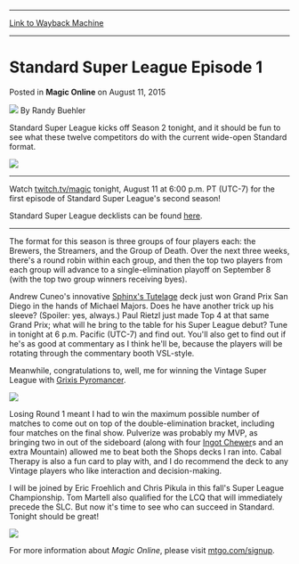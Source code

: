 
---
[Link to Wayback Machine](https://web.archive.org/web/20150815232519/http://magic.wizards.com/en/MTGO/articles/archive/magic-online/standard-super-league-episode-1-2015-08-11)

[_metadata_:author]:- "Randy Buehler"
[_metadata_:description]:- "Standard Super League kicks off Season 2 tonight, and it should be fun to see what these twelve competitors do with the current wide-open Standard format. Watch twitch.tv/magic tonight, August 11 at 6:00 p.m. PT (UTC-7) for the first episode of Standard Super League's second season!"
[_metadata_:generator]:- "Drupal 7 (http://drupal.org)"
[_metadata_:node]:- "454481"
[_metadata_:publish_date]:- "2015-08-11"
[_metadata_:source]:- "div-main-content"
[_metadata_:title]:- "Standard Super League Episode 1"
[_metadata_:wayback_capture_timestamp]:- "2015-08-15 23:25:19"
[_metadata_:wayback_raw_url]:- "https://web.archive.org/web/20150815232519id_/http://magic.wizards.com/en/MTGO/articles/archive/magic-online/standard-super-league-episode-1-2015-08-11"
[_metadata_:wayback_url]:- "http://magic.wizards.com/en/MTGO/articles/archive/magic-online/standard-super-league-episode-1-2015-08-11"
---


Standard Super League Episode 1
===============================



 Posted in **Magic Online**
 on August 11, 2015 






![](https://media.magic.wizards.com/styles/auth_small/public/images/person/Headshot%209-2014_3.jpg)
By Randy Buehler










Standard Super League kicks off Season 2 tonight, and it should be fun to see what these twelve competitors do with the current wide-open Standard format.


![](https://media.wizards.com/2015/mtgo/SSL2%20W1%20Schedule%20graphic.jpg)




---

Watch [twitch.tv/magic](http://www.twitch.tv/magic) tonight, August 11 at 6:00 p.m. PT (UTC-7) for the first episode of Standard Super League's second season!


Standard Super League decklists can be found [here](http://magic.wizards.com/en/MTGO/articles/archive/magic-online/standard-super-league-season-2-decklists).




---

The format for this season is three groups of four players each: the Brewers, the Streamers, and the Group of Death. Over the next three weeks, there's a round robin within each group, and then the top two players from each group will advance to a single-elimination playoff on September 8 (with the top two group winners receiving byes).


Andrew Cuneo's innovative [Sphinx's Tutelage](http://gatherer.wizards.com/Pages/Card/Details.aspx?name=Sphinx%27s+Tutelage) deck just won Grand Prix San Diego in the hands of Michael Majors. Does he have another trick up his sleeve? (Spoiler: yes, always.) Paul Rietzl just made Top 4 at that same Grand Prix; what will he bring to the table for his Super League debut? Tune in tonight at 6 p.m. Pacific (UTC-7) and find out. You'll also get to find out if he's as good at commentary as I think he'll be, because the players will be rotating through the commentary booth VSL-style.


Meanwhile, congratulations to, well, me for winning the Vintage Super League with [Grixis Pyromancer](http://magic.wizards.com/en/MTGO/articles/archive/magic-online/vintage-super-league-decklists#Buehler).


![](https://media.wizards.com/2015/mtgo/VSL%20Final%20Bracket.jpg)


Losing Round 1 meant I had to win the maximum possible number of matches to come out on top of the double-elimination bracket, including four matches on the final show. Pulverize was probably my MVP, as bringing two in out of the sideboard (along with four [Ingot Chewer](http://gatherer.wizards.com/Pages/Card/Details.aspx?name=Ingot+Chewer)s and an extra Mountain) allowed me to beat both the Shops decks I ran into. Cabal Therapy is also a fun card to play with, and I do recommend the deck to any Vintage players who like interaction and decision-making.


I will be joined by Eric Froehlich and Chris Pikula in this fall's Super League Championship. Tom Martell also qualified for the LCQ that will immediately precede the SLC. But now it's time to see who can succeed in Standard. Tonight should be great!


![](https://media.wizards.com/2015/mtgo/SLC_Teaser_Final.jpg)


For more information about *Magic Online*, please visit [mtgo.com/signup](http://mtgo.com/signup).







